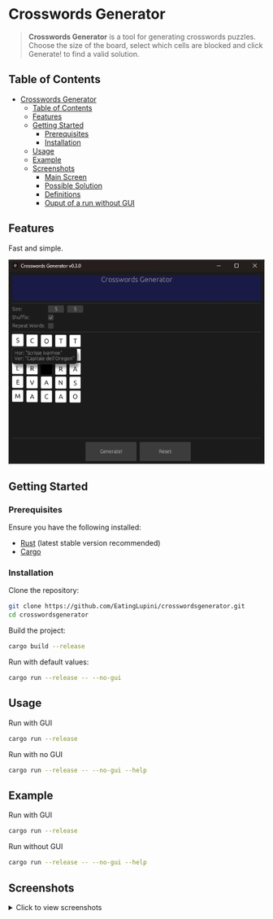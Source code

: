 # Crosswords Generator

> **Crosswords Generator** is a tool for generating crosswords puzzles. Choose the size of the board, select which cells are blocked and click Generate! to find a valid solution.


## Table of Contents
- [Crosswords Generator](#crosswords-generator)
  - [Table of Contents](#table-of-contents)
  - [Features](#features)
  - [Getting Started](#getting-started)
    - [Prerequisites](#prerequisites)
    - [Installation](#installation)
  - [Usage](#usage)
  - [Example](#example)
  - [Screenshots](#screenshots)
    - [Main Screen](#main-screen)
    - [Possible Solution](#possible-solution)
    - [Definitions](#definitions)
    - [Ouput of a run without GUI](#ouput-of-a-run-without-gui)

## Features
Fast and simple.

![Screenshot 5](screenshots/screen5.png)

## Getting Started

### Prerequisites
Ensure you have the following installed:
- [Rust](https://www.rust-lang.org/tools/install) (latest stable version recommended)
- [Cargo](https://doc.rust-lang.org/cargo/)

### Installation
Clone the repository:
```bash
git clone https://github.com/EatingLupini/crosswordsgenerator.git
cd crosswordsgenerator
```

Build the project:
```bash
cargo build --release
```

Run with default values:
```bash
cargo run --release -- --no-gui
```

## Usage
Run with GUI
```bash
cargo run --release
```

Run with no GUI
```bash
cargo run --release -- --no-gui --help
```

## Example
Run with GUI
```bash
cargo run --release
```

Run without GUI
```bash
cargo run --release -- --no-gui --help
```

## Screenshots

<details>
<summary>Click to view screenshots</summary>

### Main Screen
![Screenshot 1](screenshots/screen1.png)

### Possible Solution
![Screenshot 2](screenshots/screen2.png)

### Definitions
![Screenshot 5](screenshots/screen5.png)

### Ouput of a run without GUI
![Screenshot 4](screenshots/screen4.png)

</details>
